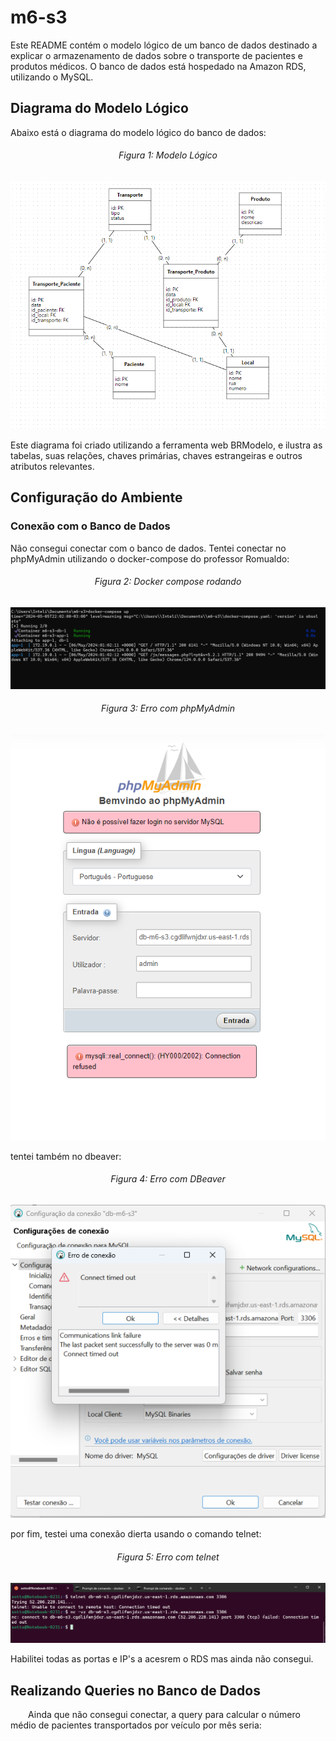 # m6-s3

Este README contém o modelo lógico de um banco de dados destinado a explicar o armazenamento de dados sobre o transporte de pacientes e produtos médicos. O banco de dados está hospedado na Amazon RDS, utilizando o MySQL.

## Diagrama do Modelo Lógico

Abaixo está o diagrama do modelo lógico do banco de dados:

<h6 align="center"> Figura 1: Modelo Lógico</h6>

<div style="text-align: center;">
  <img src="./imagens/modelo_logico.png">
</div>

Este diagrama foi criado utilizando a ferramenta web BRModelo, e ilustra as tabelas, suas relações, chaves primárias, chaves estrangeiras e outros atributos relevantes.

## Configuração do Ambiente

### Conexão com o Banco de Dados

Não consegui conectar com o banco de dados. Tentei conectar no phpMyAdmin utilizando o docker-compose do professor Romualdo:

<h6 align="center"> Figura 2: Docker compose rodando</h6>

<div style="text-align: center;">
  <img src="./imagens/containers_rodando.png">
</div>

<h6 align="center"> Figura 3: Erro com phpMyAdmin</h6>

<div style="text-align: center;">
  <img src="./imagens/pma.png">
</div>

tentei também no dbeaver:

<h6 align="center"> Figura 4: Erro com DBeaver</h6>

<div style="text-align: center;">
  <img src="./imagens/dbeaver.png">
</div>

por fim, testei uma conexão dierta usando o comando telnet:

<h6 align="center"> Figura 5: Erro com telnet</h6>

<div style="text-align: center;">
  <img src="./imagens/telnet.png">
</div>

Habilitei todas as portas e IP's a acesrem o RDS mas ainda não consegui.

## Realizando Queries no Banco de Dados

&emsp;&emsp;Ainda que não consegui conectar, a query para calcular o número médio de pacientes transportados por veículo por mês seria:

```

```
